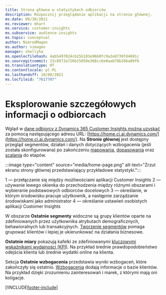 ```yaml
---
title: Strona główna w statystykach odbiorców
description: Rozpocznij przeglądanie aplikacji na stronie głównej.
ms.date: 09/30/2021
ms.reviewer: mhart
ms.service: customer-insights
ms.subservice: audience-insights
ms.topic: conceptual
author: NimrodMagen
ms.author: nimagen
manager: shellyha
ms.openlocfilehash: 4ab5497024cb15b103e96b0fc9a2e0739fd4691c
ms.sourcegitcommit: 23c8973a726b15050e368cc6e0aab78b266a89f6
ms.translationtype: HT
ms.contentlocale: pl-PL
ms.lasthandoff: 10/08/2021
ms.locfileid: "7617707"
---
```

# <a name="explore-audience-insights"></a>Eksplorowanie szczegółowych informacji o odbiorcach

Wgląd w [dane odbiorcy z Dynamics 365 Customer Insights można uzyskać](https://home.ci.ai.dynamics.com/) za pomocą następującego adresu URL: [https://home.ci.ai.dynamics.com/](https://home.ci.ai.dynamics.com/).
Na **Stronie głównej** jest dostępny przegląd segmentów, działań i danych dotyczących wzbogacenia (jeśli została skonfigurowana) po zakończeniu [mapowania](map-entities.md), [dopasowania](match-entities.md) oraz [scalania](merge-entities.md) do etapów.

:::image type="content" source="media/home-page.png" alt-text="Zrzut ekranu strony głównej przedstawiający przykładowe statystyki.":::

1 — przełączanie się między możliwościami aplikacji Customer Insights 2 — używanie lewego okienka do przechodzenia między różnymi obszarami i wybieranie podstawowych odbiorców docelowych 3 — określanie, w którym środowisku pracuje użytkownik, a następnie zarządzanie środowiskami jako administrator 4 — określanie ustawień osobistych aplikacji Customer Insights

W obszarze **Ostatnie segmenty** widoczne są grupy klientów oparte na zdefiniowanych przez użytkownika atrybutach demograficznych, behawioralnych lub transakcyjnych. [Tworzenie segmentów](segments.md) pomaga grupować klientów i lepiej je ukierunkować na działania biznesowe.

**Ostatnie miary** pokazują kafelki ze zdefiniowanymi [kluczowymi wskaźnikami wydajności (KPI)](measures.md). Na przykład średnie prawdopodobieństwo odejścia klienta lub średnie wydatki online na klienta.

Sekcja **Ostatnie wzbogacenia** przedstawia wyniki wzbogaceń, które zakończyły się ostatnio. [Wzbogacenia](enrichment-hub.md) dodają informacje o bazie klientów. Na przykład dzięki zrozumieniu zainteresowań i marek, z którymi mają oni koligacje.

[!INCLUDE[footer-include](../includes/footer-banner.md)]